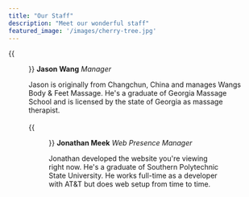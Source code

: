 ```yaml
---
title: "Our Staff"
description: "Meet our wonderful staff"
featured_image: '/images/cherry-tree.jpg'
---
```

{{<figure src="/images/jason_wang.png" class="left">}}
**Jason Wang** 
_Manager_ 

Jason is originally from Changchun, China and manages Wangs Body & Feet Massage. He's a graduate of Georgia Massage School and is licensed by the state of Georgia as massage therapist.  
<br />
{{<figure src="/images/jonathan_meek.jpg" title="" class="left">}}
**Jonathan Meek**
_Web Presence Manager_
 
Jonathan developed the website you're viewing right now. He's a graduate of Southern Polytechnic State University. He works full-time as a developer with AT&T but does web setup from time to time.  

